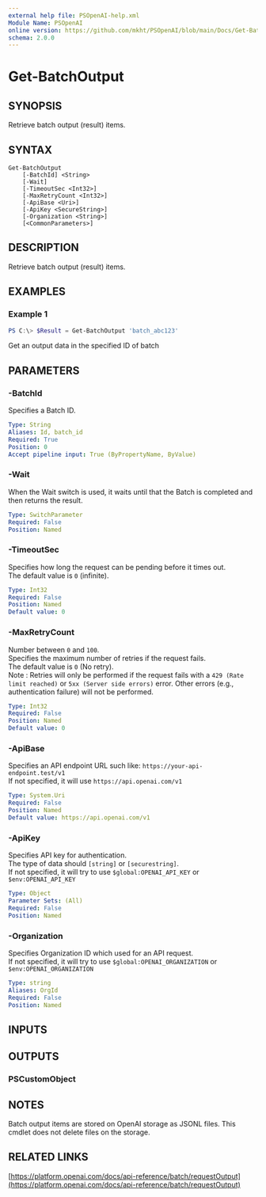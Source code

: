 ```yaml
---
external help file: PSOpenAI-help.xml
Module Name: PSOpenAI
online version: https://github.com/mkht/PSOpenAI/blob/main/Docs/Get-BatchOutput.md
schema: 2.0.0
---
```


# Get-BatchOutput

## SYNOPSIS
Retrieve batch output (result) items.

## SYNTAX

```
Get-BatchOutput
    [-BatchId] <String>
    [-Wait]
    [-TimeoutSec <Int32>]
    [-MaxRetryCount <Int32>]
    [-ApiBase <Uri>]
    [-ApiKey <SecureString>]
    [-Organization <String>]
    [<CommonParameters>]
```

## DESCRIPTION
Retrieve batch output (result) items.

## EXAMPLES

### Example 1
```powershell
PS C:\> $Result = Get-BatchOutput 'batch_abc123'
```

Get an output data in the specified ID of batch

## PARAMETERS

### -BatchId
Specifies a Batch ID.

```yaml
Type: String
Aliases: Id, batch_id
Required: True
Position: 0
Accept pipeline input: True (ByPropertyName, ByValue)
```

### -Wait
When the Wait switch is used, it waits until that the Batch is completed and then returns the result.

```yaml
Type: SwitchParameter
Required: False
Position: Named
```

### -TimeoutSec
Specifies how long the request can be pending before it times out.  
The default value is `0` (infinite).

```yaml
Type: Int32
Required: False
Position: Named
Default value: 0
```

### -MaxRetryCount
Number between `0` and `100`.  
Specifies the maximum number of retries if the request fails.  
The default value is `0` (No retry).  
Note : Retries will only be performed if the request fails with a `429 (Rate limit reached)` or `5xx (Server side errors)` error. Other errors (e.g., authentication failure) will not be performed.  

```yaml
Type: Int32
Required: False
Position: Named
Default value: 0
```

### -ApiBase
Specifies an API endpoint URL such like: `https://your-api-endpoint.test/v1`  
If not specified, it will use `https://api.openai.com/v1`

```yaml
Type: System.Uri
Required: False
Position: Named
Default value: https://api.openai.com/v1
```

### -ApiKey
Specifies API key for authentication.  
The type of data should `[string]` or `[securestring]`.  
If not specified, it will try to use `$global:OPENAI_API_KEY` or `$env:OPENAI_API_KEY`

```yaml
Type: Object
Parameter Sets: (All)
Required: False
Position: Named
```

### -Organization
Specifies Organization ID which used for an API request.  
If not specified, it will try to use `$global:OPENAI_ORGANIZATION` or `$env:OPENAI_ORGANIZATION`

```yaml
Type: string
Aliases: OrgId
Required: False
Position: Named
```

## INPUTS

## OUTPUTS

### PSCustomObject

## NOTES

Batch output items are stored on OpenAI storage as JSONL files. This cmdlet does not delete files on the storage.

## RELATED LINKS

[https://platform.openai.com/docs/api-reference/batch/requestOutput](https://platform.openai.com/docs/api-reference/batch/requestOutput)
